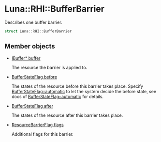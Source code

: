 # Luna::RHI::BufferBarrier
Describes one buffer barrier. 

```c++
struct Luna::RHI::BufferBarrier
```

## Member objects
* [IBuffer* buffer](struct_luna_1_1_r_h_i_1_1_buffer_barrier_1a66b6e32a2ca728d104d46a04a74e4f09.md)

    The resource the barrier is applied to. 

* [BufferStateFlag before](struct_luna_1_1_r_h_i_1_1_buffer_barrier_1a85c81c2f49bd4a81ab5093dd30cee82f.md)

    The states of the resource before this barrier takes place. Specify [BufferStateFlag::automatic](group___r_h_i_1gga44197ca8c7fae3c510e42a6c9b5536bda2bd9c0ed00116be1258e0cc66617d7c8.md) to let the system decide the before state, see docs of [BufferStateFlag::automatic](group___r_h_i_1gga44197ca8c7fae3c510e42a6c9b5536bda2bd9c0ed00116be1258e0cc66617d7c8.md) for details. 

* [BufferStateFlag after](struct_luna_1_1_r_h_i_1_1_buffer_barrier_1a1410c0e1ced23d1ca1419ea85729bbb3.md)

    The states of the resource after this barrier takes place. 

* [ResourceBarrierFlag flags](struct_luna_1_1_r_h_i_1_1_buffer_barrier_1a0b56e6520415e72031407a344fce80a4.md)

    Additional flags for this barrier. 


